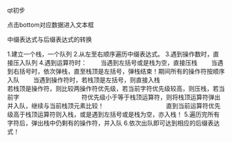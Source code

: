 qt初步

点击bottom对应数据进入文本框

中缀表达式与后缀表达式的转换

1.建立一个栈，一个队列
2.从左至右顺序遍历中缀表达式。
3.遇到操作数时，直接压入队列
4.遇到运算符时：
  当遇到左括号或是栈为空，直接压栈
  当遇到右括号时，依次弹栈，直至栈顶是左括号，弹栈结束！期间所有的操作符按顺序入队
  当遇到操作符时，若栈顶是左括号，则直接入栈
          若栈顶是操作符，则比较两操作符优先级，若当前字符优先级较高，则压栈，若当前字
          符优先级小于等于栈顶运算符，则将栈顶运算符弹出并入队，继续与当前栈顶元素比较！
          直到当前运算符优先级高于栈顶运算符则入栈，或是遇到左括号或是栈为空，亦入栈！
5.遍历完所有字符后，弹出栈中仍剩有的操作符，并入队
6.依次出队即可达到相应的后缀表达式！